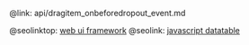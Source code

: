 @link: api/dragitem_onbeforedropout_event.md

@seolinktop: [web ui framework](https://webix.com)
@seolink: [javascript datatable](https://webix.com/widget/datatable/)